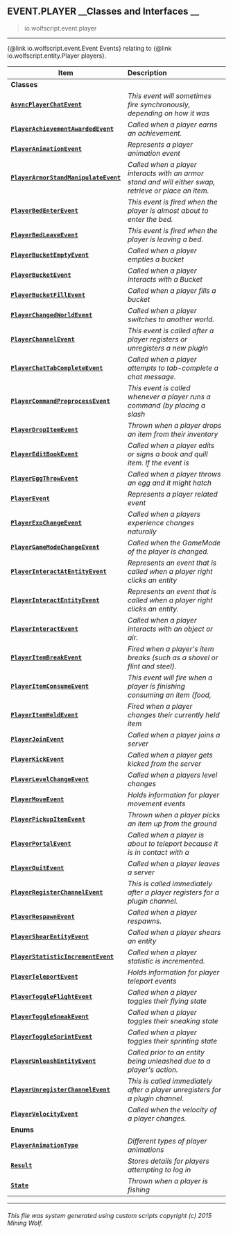 ## EVENT.PLAYER __Classes and Interfaces __

>io.wolfscript.event.player

---

{@link io.wolfscript.event.Event Events} relating to {@link io.wolfscript.entity.Player players}.

Item | Description   
--- | :--- 
__Classes__|
__[`AsyncPlayerChatEvent`](AsyncPlayerChatEvent.md)__ | _This event will sometimes fire synchronously, depending on how it was_ 
__[`PlayerAchievementAwardedEvent`](PlayerAchievementAwardedEvent.md)__ | _Called when a player earns an achievement._ 
__[`PlayerAnimationEvent`](PlayerAnimationEvent.md)__ | _Represents a player animation event_ 
__[`PlayerArmorStandManipulateEvent`](PlayerArmorStandManipulateEvent.md)__ | _Called when a player interacts with an armor stand and will either swap, retrieve or place an item._ 
__[`PlayerBedEnterEvent`](PlayerBedEnterEvent.md)__ | _This event is fired when the player is almost about to enter the bed._ 
__[`PlayerBedLeaveEvent`](PlayerBedLeaveEvent.md)__ | _This event is fired when the player is leaving a bed._ 
__[`PlayerBucketEmptyEvent`](PlayerBucketEmptyEvent.md)__ | _Called when a player empties a bucket_ 
__[`PlayerBucketEvent`](PlayerBucketEvent.md)__ | _Called when a player interacts with a Bucket_ 
__[`PlayerBucketFillEvent`](PlayerBucketFillEvent.md)__ | _Called when a player fills a bucket_ 
__[`PlayerChangedWorldEvent`](PlayerChangedWorldEvent.md)__ | _Called when a player switches to another world._ 
__[`PlayerChannelEvent`](PlayerChannelEvent.md)__ | _This event is called after a player registers or unregisters a new plugin_ 
__[`PlayerChatTabCompleteEvent`](PlayerChatTabCompleteEvent.md)__ | _Called when a player attempts to tab-complete a chat message._ 
__[`PlayerCommandPreprocessEvent`](PlayerCommandPreprocessEvent.md)__ | _This event is called whenever a player runs a command (by placing a slash_ 
__[`PlayerDropItemEvent`](PlayerDropItemEvent.md)__ | _Thrown when a player drops an item from their inventory_ 
__[`PlayerEditBookEvent`](PlayerEditBookEvent.md)__ | _Called when a player edits or signs a book and quill item. If the event is_ 
__[`PlayerEggThrowEvent`](PlayerEggThrowEvent.md)__ | _Called when a player throws an egg and it might hatch_ 
__[`PlayerEvent`](PlayerEvent.md)__ | _Represents a player related event_ 
__[`PlayerExpChangeEvent`](PlayerExpChangeEvent.md)__ | _Called when a players experience changes naturally_ 
__[`PlayerGameModeChangeEvent`](PlayerGameModeChangeEvent.md)__ | _Called when the GameMode of the player is changed._ 
__[`PlayerInteractAtEntityEvent`](PlayerInteractAtEntityEvent.md)__ | _Represents an event that is called when a player right clicks an entity_ 
__[`PlayerInteractEntityEvent`](PlayerInteractEntityEvent.md)__ | _Represents an event that is called when a player right clicks an entity._ 
__[`PlayerInteractEvent`](PlayerInteractEvent.md)__ | _Called when a player interacts with an object or air._ 
__[`PlayerItemBreakEvent`](PlayerItemBreakEvent.md)__ | _Fired when a player's item breaks (such as a shovel or flint and steel)._ 
__[`PlayerItemConsumeEvent`](PlayerItemConsumeEvent.md)__ | _This event will fire when a player is finishing consuming an item (food,_ 
__[`PlayerItemHeldEvent`](PlayerItemHeldEvent.md)__ | _Fired when a player changes their currently held item_ 
__[`PlayerJoinEvent`](PlayerJoinEvent.md)__ | _Called when a player joins a server_ 
__[`PlayerKickEvent`](PlayerKickEvent.md)__ | _Called when a player gets kicked from the server_ 
__[`PlayerLevelChangeEvent`](PlayerLevelChangeEvent.md)__ | _Called when a players level changes_ 
__[`PlayerMoveEvent`](PlayerMoveEvent.md)__ | _Holds information for player movement events_ 
__[`PlayerPickupItemEvent`](PlayerPickupItemEvent.md)__ | _Thrown when a player picks an item up from the ground_ 
__[`PlayerPortalEvent`](PlayerPortalEvent.md)__ | _Called when a player is about to teleport because it is in contact with a_ 
__[`PlayerQuitEvent`](PlayerQuitEvent.md)__ | _Called when a player leaves a server_ 
__[`PlayerRegisterChannelEvent`](PlayerRegisterChannelEvent.md)__ | _This is called immediately after a player registers for a plugin channel._ 
__[`PlayerRespawnEvent`](PlayerRespawnEvent.md)__ | _Called when a player respawns._ 
__[`PlayerShearEntityEvent`](PlayerShearEntityEvent.md)__ | _Called when a player shears an entity_ 
__[`PlayerStatisticIncrementEvent`](PlayerStatisticIncrementEvent.md)__ | _Called when a player statistic is incremented._ 
__[`PlayerTeleportEvent`](PlayerTeleportEvent.md)__ | _Holds information for player teleport events_ 
__[`PlayerToggleFlightEvent`](PlayerToggleFlightEvent.md)__ | _Called when a player toggles their flying state_ 
__[`PlayerToggleSneakEvent`](PlayerToggleSneakEvent.md)__ | _Called when a player toggles their sneaking state_ 
__[`PlayerToggleSprintEvent`](PlayerToggleSprintEvent.md)__ | _Called when a player toggles their sprinting state_ 
__[`PlayerUnleashEntityEvent`](PlayerUnleashEntityEvent.md)__ | _Called prior to an entity being unleashed due to a player's action._ 
__[`PlayerUnregisterChannelEvent`](PlayerUnregisterChannelEvent.md)__ | _This is called immediately after a player unregisters for a plugin channel._ 
__[`PlayerVelocityEvent`](PlayerVelocityEvent.md)__ | _Called when the velocity of a player changes._ 
__Enums__|
__[`PlayerAnimationType`](PlayerAnimationType.md)__ | _Different types of player animations_ 
__[`Result`](Result.md)__ | _Stores details for players attempting to log in_ 
__[`State`](State.md)__ | _Thrown when a player is fishing_ 



---



###### This file was system generated using custom scripts copyright (c) 2015 Mining Wolf.
	

